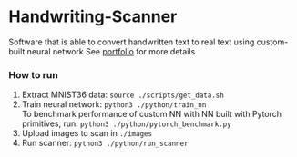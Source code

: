 # Handwriting-Scanner
Software that is able to convert handwritten text to real text using custom-built neural network
See [portfolio](https://casperwong.weebly.com/programming.html) for more details

### How to run
1. Extract MNIST36 data: `source ./scripts/get_data.sh`
2. Train neural network: `python3 ./python/train_nn` \
To benchmark performance of custom NN with NN built with Pytorch primitives, run: `python3 ./python/pytorch_benchmark.py`
3. Upload images to scan in `./images`
4. Run scanner: `python3 ./python/run_scanner`